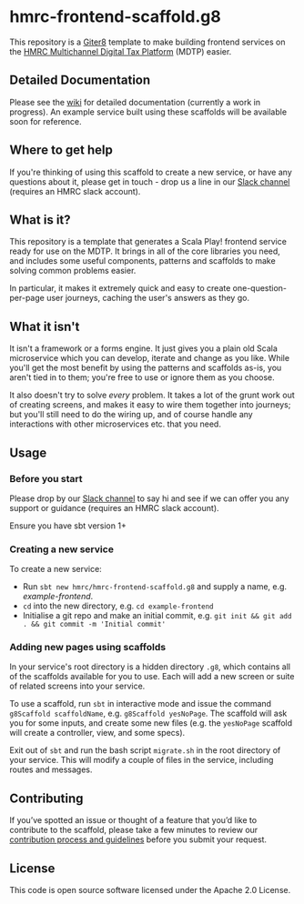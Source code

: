 # hmrc-frontend-scaffold.g8

This repository is a [Giter8](http://www.foundweekends.org/giter8/) template to make building frontend services on the
[HMRC Multichannel Digital Tax Platform](https://hmrc.github.io) (MDTP) easier.

## Detailed Documentation

Please see the [wiki](https://github.com/hmrc/hmrc-frontend-scaffold.g8/wiki) for detailed documentation (currently a work in progress).  An example service built using these scaffolds will be available soon for reference.

## Where to get help

If you're thinking of using this scaffold to create a new service, or have any questions about it, please get in touch - drop us a line in our [Slack channel](https://hmrcdigital.slack.com/archives/team-scaffolders) (requires an HMRC slack account).

## What is it?

This repository is a template that generates a Scala Play! frontend service ready for use on the MDTP.  It brings in all of the core libraries you need, and includes some useful components, patterns and scaffolds to make solving common problems easier.

In particular, it makes it extremely quick and easy to create one-question-per-page user journeys, caching the user's answers as they go.

## What it isn't

It isn't a framework or a forms engine.  It just gives you a plain old Scala microservice which you can develop, iterate and change as you like.  While you'll get the most benefit by using the patterns and scaffolds as-is, you aren't tied in to them; you're free to use or ignore them as you choose.

It also doesn't try to solve _every_ problem.  It takes a lot of the grunt work out of creating screens, and makes it easy to wire them together into journeys; but you'll still need to do the wiring up, and of course handle any interactions with other microservices etc. that you need.

## Usage

### Before you start

Please drop by our [Slack channel](https://hmrcdigital.slack.com/archives/team-scaffolders) to say hi and see if we can offer you any support or guidance (requires an HMRC slack account).

Ensure you have sbt version 1+

### Creating a new service

To create a new service:
* Run `sbt new hmrc/hmrc-frontend-scaffold.g8` and supply a name, e.g. _example-frontend_.
* `cd` into the new directory, e.g. `cd example-frontend`
* Initialise a git repo and make an initial commit, e.g. `git init && git add . && git commit -m 'Initial commit'`

### Adding new pages using scaffolds

In your service's root directory is a hidden directory `.g8`, which contains all of the scaffolds available for you to use.  Each will add a new screen or suite of related screens into your service.

To use a scaffold, run `sbt` in interactive mode and issue the command `g8Scaffold scaffoldName`, e.g. `g8Scaffold yesNoPage`.  The scaffold will ask you for some inputs, and create some new files (e.g. the `yesNoPage` scaffold will create a controller, view, and some specs).

Exit out of `sbt` and run the bash script `migrate.sh` in the root directory of your service.  This will modify a couple of files in the service, including routes and messages.

## Contributing

If you’ve spotted an issue or thought of a feature that you’d like to contribute to the scaffold, please take a few minutes to review our [contribution process and guidelines](CONTRIBUTING.md) before you submit your request.

## License

This code is open source software licensed under the Apache 2.0 License.

